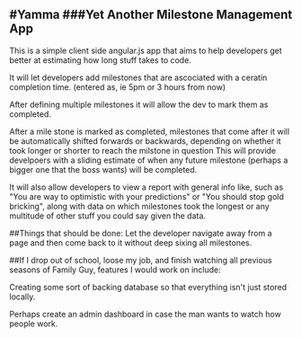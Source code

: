 #Yamma
###Yet Another Milestone Management App
--------
This is a simple client side angular.js app that aims to help developers get better at estimating how long stuff takes to code.

It will let developers add milestones that are ascociated with a ceratin completion time. (entered as, ie 5pm or 3 hours from now)

After defining multiple milestones it will allow the dev to mark them as completed.

After a mile stone is marked as completed, milestones that come after it will be automatically shifted forwards or backwards, depending on whether it took longer or shorter to reach the milstone in question
This will provide develpoers with a sliding estimate of when any future milestone (perhaps a bigger one that the boss wants) will be completed.

It will also allow developers to view a report with general info like, such as "You are way to optimistic with your predictions" or "You should stop gold bricking", along with data on which milestones took the longest or any multitude of other stuff you could say given the data.


##Things that should be done:
Let the developer navigate away from a page and then come back to it without deep sixing all milestones.


##If I drop out of school, loose my job, and finish watching all previous seasons of Family Guy, features I would work on include:

Creating some sort of backing database so that everything isn't just stored locally.

Perhaps create an admin dashboard in case the man wants to watch how people work.
